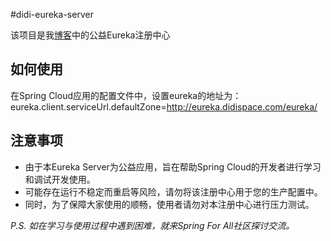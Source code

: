 #didi-eureka-server

该项目是我[博客](http://eureka.didispace.com)中的公益Eureka注册中心

## 如何使用

在Spring Cloud应用的配置文件中，设置eureka的地址为： eureka.client.serviceUrl.defaultZone=http://eureka.didispace.com/eureka/

## 注意事项

- 由于本Eureka Server为公益应用，旨在帮助Spring Cloud的开发者进行学习和调试开发使用。
- 可能存在运行不稳定而重启等风险，请勿将该注册中心用于您的生产配置中。
- 同时，为了保障大家使用的顺畅，使用者请勿对本注册中心进行压力测试。

*P.S. 如在学习与使用过程中遇到困难，就来Spring For All社区探讨交流。*